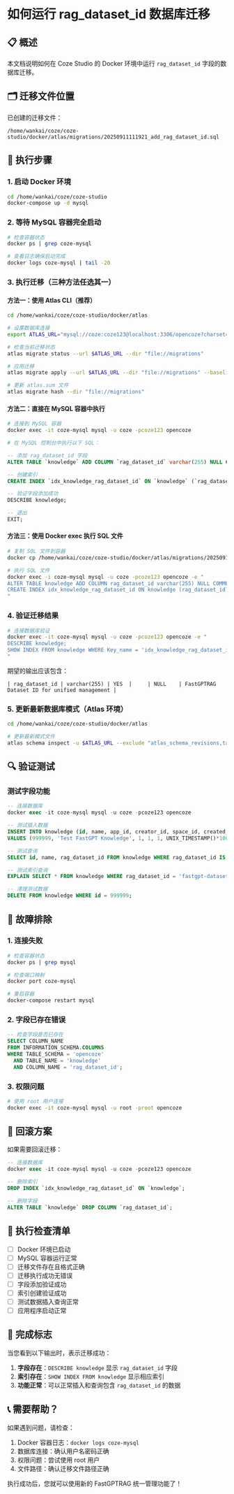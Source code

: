 # 如何运行 rag_dataset_id 数据库迁移

## 📋 概述

本文档说明如何在 Coze Studio 的 Docker 环境中运行 `rag_dataset_id` 字段的数据库迁移。

## 🗂️ 迁移文件位置

已创建的迁移文件：
```
/home/wankai/coze/coze-studio/docker/atlas/migrations/20250911111921_add_rag_dataset_id.sql
```

## 🚀 执行步骤

### 1. 启动 Docker 环境
```bash
cd /home/wankai/coze/coze-studio
docker-compose up -d mysql
```

### 2. 等待 MySQL 容器完全启动
```bash
# 检查容器状态
docker ps | grep coze-mysql

# 查看日志确保启动完成
docker logs coze-mysql | tail -20
```

### 3. 执行迁移（三种方法任选其一）

#### 方法一：使用 Atlas CLI（推荐）
```bash
cd /home/wankai/coze/coze-studio/docker/atlas

# 设置数据库连接
export ATLAS_URL="mysql://coze:coze123@localhost:3306/opencoze?charset=utf8mb4&parseTime=True"

# 检查当前迁移状态
atlas migrate status --url $ATLAS_URL --dir "file://migrations"

# 应用迁移
atlas migrate apply --url $ATLAS_URL --dir "file://migrations" --baseline "20250703095335"

# 更新 atlas.sum 文件
atlas migrate hash --dir "file://migrations"
```

#### 方法二：直接在 MySQL 容器中执行
```bash
# 连接到 MySQL 容器
docker exec -it coze-mysql mysql -u coze -pcoze123 opencoze

# 在 MySQL 控制台中执行以下 SQL：
```
```sql
-- 添加 rag_dataset_id 字段
ALTER TABLE `knowledge` ADD COLUMN `rag_dataset_id` varchar(255) NULL COMMENT 'FastGPTRAG Dataset ID for unified management';

-- 创建索引
CREATE INDEX `idx_knowledge_rag_dataset_id` ON `knowledge` (`rag_dataset_id`);

-- 验证字段添加成功
DESCRIBE knowledge;

-- 退出
EXIT;
```

#### 方法三：使用 Docker exec 执行 SQL 文件
```bash
# 复制 SQL 文件到容器
docker cp /home/wankai/coze/coze-studio/docker/atlas/migrations/20250911111921_add_rag_dataset_id.sql coze-mysql:/tmp/

# 执行 SQL 文件
docker exec -i coze-mysql mysql -u coze -pcoze123 opencoze -e "
ALTER TABLE knowledge ADD COLUMN rag_dataset_id varchar(255) NULL COMMENT 'FastGPTRAG Dataset ID for unified management';
CREATE INDEX idx_knowledge_rag_dataset_id ON knowledge (rag_dataset_id);
"
```

### 4. 验证迁移结果
```bash
# 连接数据库验证
docker exec -it coze-mysql mysql -u coze -pcoze123 opencoze -e "
DESCRIBE knowledge;
SHOW INDEX FROM knowledge WHERE Key_name = 'idx_knowledge_rag_dataset_id';
"
```

期望的输出应该包含：
```
| rag_dataset_id | varchar(255) | YES  |     | NULL    | FastGPTRAG Dataset ID for unified management |
```

### 5. 更新最新数据库模式（Atlas 环境）
```bash
cd /home/wankai/coze/coze-studio/docker/atlas

# 更新最新模式文件
atlas schema inspect -u $ATLAS_URL --exclude "atlas_schema_revisions,table_*" > opencoze_latest_schema.hcl
```

## 🔍 验证测试

### 测试字段功能
```sql
-- 连接数据库
docker exec -it coze-mysql mysql -u coze -pcoze123 opencoze

-- 测试插入数据
INSERT INTO knowledge (id, name, app_id, creator_id, space_id, created_at, updated_at, status, format_type, rag_dataset_id) 
VALUES (999999, 'Test FastGPT Knowledge', 1, 1, 1, UNIX_TIMESTAMP()*1000, UNIX_TIMESTAMP()*1000, 1, 0, 'fastgpt-dataset-123');

-- 测试查询
SELECT id, name, rag_dataset_id FROM knowledge WHERE rag_dataset_id IS NOT NULL;

-- 测试索引查询
EXPLAIN SELECT * FROM knowledge WHERE rag_dataset_id = 'fastgpt-dataset-123';

-- 清理测试数据
DELETE FROM knowledge WHERE id = 999999;
```

## 🔧 故障排除

### 1. 连接失败
```bash
# 检查容器状态
docker ps | grep mysql

# 检查端口映射
docker port coze-mysql

# 重启容器
docker-compose restart mysql
```

### 2. 字段已存在错误
```sql
-- 检查字段是否已存在
SELECT COLUMN_NAME 
FROM INFORMATION_SCHEMA.COLUMNS 
WHERE TABLE_SCHEMA = 'opencoze' 
  AND TABLE_NAME = 'knowledge' 
  AND COLUMN_NAME = 'rag_dataset_id';
```

### 3. 权限问题
```bash
# 使用 root 用户连接
docker exec -it coze-mysql mysql -u root -proot opencoze
```

## 🔄 回滚方案

如果需要回滚迁移：
```sql
-- 连接数据库
docker exec -it coze-mysql mysql -u coze -pcoze123 opencoze

-- 删除索引
DROP INDEX `idx_knowledge_rag_dataset_id` ON `knowledge`;

-- 删除字段
ALTER TABLE `knowledge` DROP COLUMN `rag_dataset_id`;
```

## 📝 执行检查清单

- [ ] Docker 环境已启动
- [ ] MySQL 容器运行正常
- [ ] 迁移文件存在且格式正确
- [ ] 迁移执行成功无错误
- [ ] 字段添加验证成功
- [ ] 索引创建验证成功
- [ ] 测试数据插入查询正常
- [ ] 应用程序启动正常

## 🎯 完成标志

当您看到以下输出时，表示迁移成功：

1. **字段存在**：`DESCRIBE knowledge` 显示 `rag_dataset_id` 字段
2. **索引存在**：`SHOW INDEX FROM knowledge` 显示相应索引
3. **功能正常**：可以正常插入和查询包含 `rag_dataset_id` 的数据

## 📞 需要帮助？

如果遇到问题，请检查：
1. Docker 容器日志：`docker logs coze-mysql`
2. 数据库连接：确认用户名密码正确
3. 权限问题：尝试使用 root 用户
4. 文件路径：确认迁移文件路径正确

执行成功后，您就可以使用新的 FastGPTRAG 统一管理功能了！
